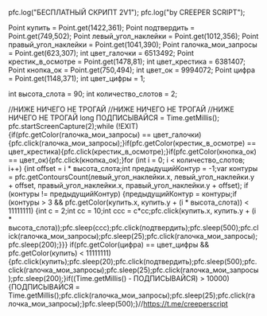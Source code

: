 pfc.log("БЕСПЛАТНЫЙ СКРИПТ 2V1");
pfc.log("by CREEPER SCRIPT");

Point купить = Point.get(1422,361);
Point подтвердить = Point.get(749,502);
Point левый_угол_наклейки = Point.get(1012,356);
Point правый_угол_наклейки = Point.get(1041,390);
Point галочка_мои_запросы = Point.get(623,307);
int цвет_галочки = 6513492;
Point крестик_в_осмотре = Point.get(1478,81);
int цвет_крестика = 6381407;
Point кнопка_ок = Point.get(750,494);
int цвет_ок = 9994072;
Point цифра = Point.get(1148,371);
int цвет_цифры = 1;

int высота_слота = 90;
int количество_слотов = 2;

//НИЖЕ НИЧЕГО НЕ ТРОГАЙ
//НИЖЕ НИЧЕГО НЕ ТРОГАЙ
//НИЖЕ НИЧЕГО НЕ ТРОГАЙ
long ПОДПИСЫВАЙСЯ = Time.getMillis();
pfc.startScreenCapture(2);while (!EXIT) {if(pfc.getColor(галочка_мои_запросы) == цвет_галочки){pfc.click(галочка_мои_запросы);}if(pfc.getColor(крестик_в_осмотре) == цвет_крестика){pfc.click(крестик_в_осмотре);}if(pfc.getColor(кнопка_ок) == цвет_ок){pfc.click(кнопка_ок);}for (int i = 0; i < количество_слотов; i++) {int offset = i * высота_слота;int предыдущийКонтур = -1;var контуры = pfc.getContoursCount(левый_угол_наклейки.x, левый_угол_наклейки.y + offset, правый_угол_наклейки.x, правый_угол_наклейки.y + offset);
if (контуры != предыдущийКонтур) {предыдущийКонтур = контуры;if (контуры > 3 && pfc.getColor(купить.x, купить.y + (i * высота_слота)) < 11111111) {int c = 2;int cc = 10;int ccc = c*cc;pfc.click(купить.x, купить.y + (i * высота_слота));pfc.sleep(ccc);pfc.click(подтвердить);pfc.sleep(500);pfc.click(галочка_мои_запросы);pfc.sleep(25);pfc.click(галочка_мои_запросы);pfc.sleep(200);}}}
if(pfc.getColor(цифра) == цвет_цифры && pfc.getColor(купить) < 11111111){pfc.click(купить);pfc.sleep(20);pfc.click(подтвердить);pfc.sleep(500);pfc.click(галочка_мои_запросы);pfc.sleep(25);pfc.click(галочка_мои_запросы);pfc.sleep(200);}if((Time.getMillis() - ПОДПИСЫВАЙСЯ) > 10000){ПОДПИСЫВАЙСЯ = Time.getMillis();pfc.click(галочка_мои_запросы);pfc.sleep(25);pfc.click(галочка_мои_запросы);}pfc.sleep(500);}//https://t.me/creeperscript
